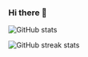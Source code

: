 ### Hi there 👋
![GitHub stats](https://github-readme-stats.vercel.app/api?username=masterITS&show_icons=true&count_private=true)

![GitHub streak stats](https://streak-stats.demolab.com/?user=masterITS)
<!--
**masterITS/masterITS** is a ✨ _special_ ✨ repository because its `README.md` (this file) appears on your GitHub profile.

Here are some ideas to get you started:

- 🔭 I’m currently working on ...
- 🌱 I’m currently learning ...
- 👯 I’m looking to collaborate on ...
- 🤔 I’m looking for help with ...
- 💬 Ask me about ...
- 📫 How to reach me: ...
- 😄 Pronouns: ...
- ⚡ Fun fact: ...
-->
